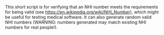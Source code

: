 This short script is for verifying that an NHI number meets the requirements for being valid (see https://en.wikipedia.org/wiki/NHI_Number), which might be useful for testing medical software.
It can also generate random valid NHI numbers (WARNING: numbers generated may match existing NHI numbers for real people!).
